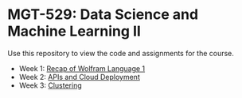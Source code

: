# MGT-529: Data Science and Machine Learning II

Use this repository to view the code and assignments for the course.

- Week 1: [Recap of Wolfram Language 1](01.Review)
- Week 2: [APIs and Cloud Deployment](02.ABCs)
- Week 3: [Clustering](03.Clustering)


